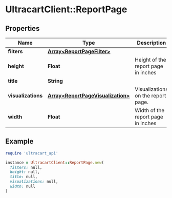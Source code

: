 # UltracartClient::ReportPage

## Properties

| Name | Type | Description | Notes |
| ---- | ---- | ----------- | ----- |
| **filters** | [**Array&lt;ReportPageFilter&gt;**](ReportPageFilter.md) |  | [optional] |
| **height** | **Float** | Height of the report page in inches | [optional] |
| **title** | **String** |  | [optional] |
| **visualizations** | [**Array&lt;ReportPageVisualization&gt;**](ReportPageVisualization.md) | Visualizations on the report page. | [optional] |
| **width** | **Float** | Width of the report page in inches | [optional] |

## Example

```ruby
require 'ultracart_api'

instance = UltracartClient::ReportPage.new(
  filters: null,
  height: null,
  title: null,
  visualizations: null,
  width: null
)
```

